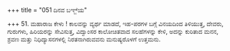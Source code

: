 +++
title = "051 ದಿನವ ಬಞ್ಜೆಯ"

+++
51. ಮಹಾರಾಜ ಕೇಳು ! ಕಾಲವನ್ನು ವ್ಯರ್ಥ ಮಾಡದೆ, ಇಹ-ಪರಗಳ ಬಗ್ಗೆ ವಿನಯದಿಂದ ತಿಳಿಯುತ್ತ, ದೇವರು, ಗುರುಗಳು, ಹಿರಿಯರನ್ನು ಸೇವಿಸುತ್ತ, ವಿದ್ವಾಂಸರ ಕಾಲೋಚಿತವಾದ ಸಲಹೆಗಳನ್ನು ಕೇಳಿ, ಅದನ್ನು ಕುರಿತಾದ ಮನನ, ಶ್ರವಣ ಮತ್ತು ನಿಧಿದ್ಯಾಸನಗಳಲ್ಲಿ ನಿರತನಾಗಿರುವವನು ಮನುಷ್ಯರೊಳಗೆ ಉತ್ತಮನು.